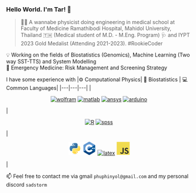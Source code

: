 ### Hello World. I'm Tar! 👋

> 🌱✨ A wannabe physicist doing engineering in medical school at Faculty of Medicine Ramathibodi Hospital, Mahidol University, Thailand 🇹🇭 (Medical student of M.D. - M.Eng. Program) 🩺 and IYPT 2023 Gold Medalist (Attending 2021-2023). #RookieCoder

💡 Working on the fields of Biostatistics (Genomics), Machine Learning (Two way SST-TTS) and System Modelling <br>
🎯 Emergency Medicine: Risk Management and Screening Strategy

I have some experience with
|⚙️ Computational Physics| 🧬 Biostatistics | 💻 Common Languages|
|---|---|---|
|<p align="center"> <a href="https://www.wolfram.com/language/" target="_blank" rel="noreferrer"><img src="https://cdn.worldvectorlogo.com/logos/wolfram-language.svg" alt="wolfram" width="36" height="36"/></a> <a href="https://www.mathworks.com" target="_blank" rel="noreferrer"><img src="https://cdn.worldvectorlogo.com/logos/matlab.svg" alt="matlab" width="36" height="36"/></a> <a href="https://www.ansys.com" target="_blank" rel="noreferrer"><img src="https://ww2.freelogovectors.net/svg17/ansys_logo-freelogovectors.net.svg" alt="ansys" width="36" height="36"/></a> <a href="https://www.arduino.cc/" target="_blank" rel="noreferrer"> <img src="https://cdn.worldvectorlogo.com/logos/arduino-1.svg" alt="arduino" width="36" height="36"/> </a> </p>|<p align="center"> <a href="https://www.r-project.org" target="_blank" rel="noreferrer"><img src="https://cdn.worldvectorlogo.com/logos/r-lang.svg" alt="R" width="36" height="36"/></a> <a href="https://www.ibm.com/products/spss-statistics" target="_blank" rel="noreferrer"><img src="https://cdn.worldvectorlogo.com/logos/spss-1.svg" alt="spss" width="36" height="36"/></a> </p>|<p align="center"> <a href="https://www.python.org" target="_blank" rel="noreferrer"><img src="https://raw.githubusercontent.com/devicons/devicon/master/icons/python/python-original.svg" alt="python" width="36" height="36"/></a> <a href="https://www.w3schools.com/cpp/" target="_blank" rel="noreferrer"><img src="https://raw.githubusercontent.com/devicons/devicon/master/icons/cplusplus/cplusplus-original.svg" alt="cplusplus" width="36" height="36"/></a> <a href="https://www.latex-project.org" target="_blank" rel="noreferrer"><img src="https://cdn.worldvectorlogo.com/logos/latex.svg" alt="latex" width="36" height="36"/></a> <a href="https://developer.mozilla.org/en-US/docs/Web/JavaScript" target="_blank" rel="noreferrer"><img src="https://raw.githubusercontent.com/devicons/devicon/master/icons/javascript/javascript-original.svg" alt="javascript" width="36" height="36"/></a> </p>| 
  
📫 Feel free to contact me via gmail `phuphinyol@gmail.com` and my personal discord `sadstorm`

